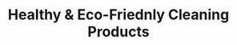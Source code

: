 ---
title: Healthy & Eco-Friednly Cleaning Products
description: We offer is a probiotic cleaning product that is safe, effective, and environmentally-friendly. The all-purpose cleaner comes in zero-waste packaging. Relax in knowing that your home is clean, safe, and healthy!
bannerh1: Our Products
layout: products

product1: EkoCleaner - Probiotic Cleaner
product1_desc1: Use Bacterias to Your Advantage For a Nontoxic, Environmentally-Friendly Cleaning that continues even after you are done!
product1_desc2: EkoCleaner is a probiotic cleaning product that is safe, effective, and environmentally-friendly. The all-purpose cleaner comes in zero-waste packaging. It is highly concentrated and free of harmful toxins. Relax in knowing that your home is clean, safe, and healthy!
product1_cta: Get EkoCleaner For Your Home Today!
product1_bullet1: Pet-Friendly
product1_bullet2: Biodegradable
product1_bullet3: Allergy-Friendly
product1_bullet4: Not Tested on Animals
product1_bullet5: Free of GMO & Preservatives
product1_bullet6: Free of Harmful Chemicals and Toxins
product1_bullet7: Not Harmful to Nature
product1_bullet8: Concentrated to reduce carbon footprint
product1_bullet9: Packed in zero waste packaging

product1_heading2: Get a Safer, Healthier & Clean Home 
product1_desc3: Probiotic cleaners use a balance of live bacteria to continue cleaning your home long after the product has been applied. Because bacterias are always changing their DNA, it’s nearly impossible to continue creating products that kill them entirely. Just like when you take probiotics to keep your body healthy in the same way by nurturing the good bacteria on the surfaces in our homes, we can help restore the healthy balance in our living spaces and free them of harmful and cancerogenic toxins, chemicals, and pathogens.
start: Get Started With EkoCleaner
link_ekocleaner: https://www.ekoaccent.com/en/product/toxic-free-all-surface-cleaner-with-probiotics-in-zero-waste-packaging/

subscribe: Get Monthly Autoship
link_ekocleaner_subscribe: https://www.cratejoy.com/subscription-box/the-ekocleaner-subscription-ecoaccentbyproficleanca/


product2: Our Other Green and Eco-Friendly Cleaning Products
product2_desc1: Our mission is to help restore the healthy balance in your home and create an environment free of harmful toxins and chemicals regularly contained in the conventional cleaners and thus help save the planet one home at a time!<br><br>Our boutique strives to offer a selection of products that are GREEN & CLEAN! We offer our own line of hand-made Castile soaps and soap-based cleaning solutions. We also constantly search and curate other sustainable products with the intent to create a one-stop-shop for sustainable, green, and zero waste home-care.
start2: Visit Our Online Shop

cta: QUESTIONS ABOUT OUR PRODUCTS OR SERVICES?
cta_sub: 
cta_link: /contact
---